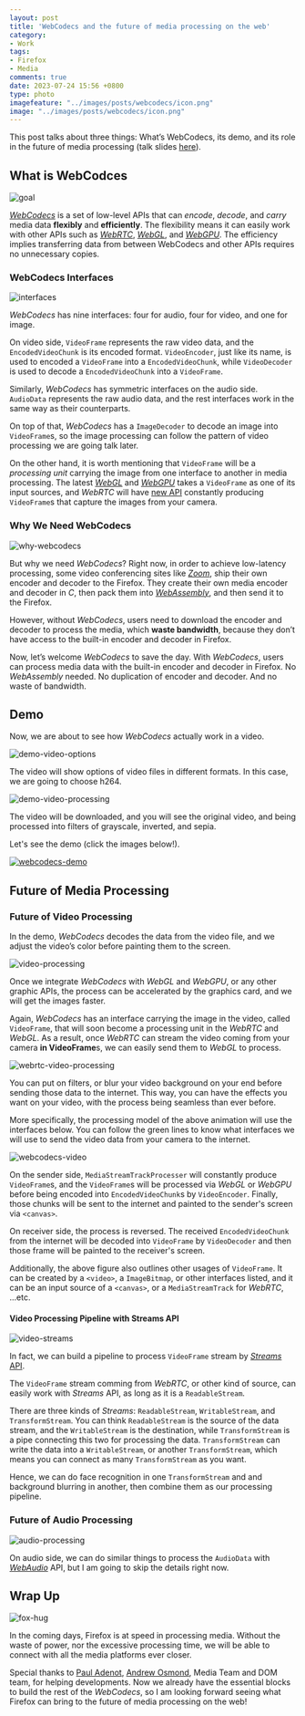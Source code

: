 ```yaml
---
layout: post
title: 'WebCodecs and the future of media processing on the web'
category:
- Work
tags:
- Firefox
- Media
comments: true
date: 2023-07-24 15:56 +0800
type: photo
imagefeature: "../images/posts/webcodecs/icon.png"
image: "../images/posts/webcodecs/icon.png"
---
```


This post talks about three things: What’s WebCodecs, its demo, and its role in the future of media processing (talk slides [here][slides]).

<!--read more-->

## What is WebCodces

![goal][goal]

[*WebCodecs*][webcodecs-api] is a set of low-level APIs that can *encode*, *decode*, and *carry* media data **flexibly** and **efficiently**. The flexibility means it can easily work with other APIs such as [*WebRTC*][webrtc-api], [*WebGL*][webgl-api], and [*WebGPU*][webgpu-api]. The efficiency implies transferring data from between WebCodecs and other APIs requires no unnecessary copies.

### WebCodecs Interfaces

![interfaces][interfaces]

*WebCodecs* has nine interfaces: four for audio, four for video, and one for image.

On video side, `VideoFrame` represents the raw video data, and the `EncodedVideoChunk` is its encoded format. `VideoEncoder`, just like its name, is used to encoded a `VideoFrame` into a `EncodedVideoChunk`, while `VideoDecoder` is used to decode a `EncodedVideoChunk` into a `VideoFrame`.

Similarly, *WebCodecs* has symmetric interfaces on the audio side. `AudioData` represents the raw audio data, and the rest interfaces work in the same way as their counterparts.

On top of that, *WebCodecs* has a `ImageDecoder` to decode an image into `VideoFrame`s, so the image processing can follow the pattern of video processing we are going talk later.

On the other hand, it is worth mentioning that `VideoFrame` will be a *processing unit* carrying the image from one interface to another in media processing. The latest [*WebGL*][videoframe-in-webgl] and [*WebGPU*][videoframe-in-webgpu] takes a `VideoFrame` as one of its input sources, and *WebRTC* will have [new API]([insertable-streams]) constantly producing `VideoFrame`s that capture the images from your camera.

### Why We Need WebCodecs

![why-webcodecs][why-webcodecs]

But why we need *WebCodecs*? Right now, in order to achieve low-latency processing, some video conferencing sites like [*Zoom*][zoom-hack], ship their own encoder and decoder to the Firefox. They create their own media encoder and decoder in *C*, then pack them into [*WebAssembly*][wasm], and then send it to the Firefox.

However, without *WebCodecs*, users need to download the encoder and decoder to process the media, which **waste bandwidth**, because they don’t have access to the built-in encoder and decoder in Firefox.

Now, let’s welcome *WebCodecs* to save the day. With *WebCodecs*, users can process media data with the built-in encoder and decoder in Firefox. No *WebAssembly* needed. No duplication of encoder and decoder. And no waste of bandwidth.

## Demo

Now, we are about to see how *WebCodecs* actually work in a video.

![demo-video-options][demo-video-options]

The video will show options of video files in different formats. In this case, we are going to choose h264.

![demo-video-processing][demo-video-processing]

The video will be downloaded, and you will see the original video, and being processed into filters of grayscale, inverted, and sepia.

Let's see the demo (click the images below!).

[![webcodecs-demo](https://img.youtube.com/vi/TMUfP9jXKjc/0.jpg)](https://youtu.be/TMUfP9jXKjc)

## Future of Media Processing

### Future of Video Processing

In the demo, *WebCodecs* decodes the data from the video file, and we adjust the video’s color before painting them to the screen.

![video-processing][video-processing]

Once we integrate *WebCodecs* with *WebGL* and *WebGPU*, or any other graphic APIs, the process can be accelerated by the graphics card, and we will get the images faster.

Again, *WebCodecs* has an interface carrying the image in the video, called `VideoFrame`, that will soon become a processing unit in the *WebRTC* and *WebGL*. As a result, once *WebRTC* can stream the video coming from your camera **in VideoFrame**s, we can easily send them to *WebGL* to process.

![webrtc-video-processing][webrtc-video-processing]

You can put on filters, or blur your video background on your end before sending those data to the internet.
This way, you can have the effects you want on your video, with the process being seamless than ever before.

More specifically, the processing model of the above animation will use the interfaces below. You can follow the green lines to know what interfaces we will use to send the video data from your camera to the internet.

![webcodecs-video][webcodecs-video]

On the sender side, `MediaStreamTrackProcesser` will constantly produce `VideoFrame`s, and the `VideoFrame`s will be processed via *WebGL* or *WebGPU* before being encoded into `EncodedVideoChunk`s by `VideoEncoder`. Finally, those chunks will be sent to the internet and painted to the sender's screen via `<canvas>`.

On receiver side, the process is reversed. The received `EncodedVideoChunk` from the internet will be decoded into `VideoFrame` by `VideoDecoder` and then those frame will be painted to the receiver's screen.

Additionally, the above figure also outlines other usages of `VideoFrame`. It can be created by a `<video>`, a `ImageBitmap`, or other interfaces listed, and it can be an input source of a `<canvas>`, or a `MediaStreamTrack` for *WebRTC*, ...etc.
#### Video Processing Pipeline with Streams API

![video-streams][video-streams]

In fact, we can build a pipeline to process `VideoFrame` stream by [*Streams* API][streams-api].

The `VideoFrame` stream comming from *WebRTC*, or other kind of source, can easily work with *Streams* API, as long as it is a `ReadableStream`.

There are three kinds of *Streams*: `ReadableStream`, `WritableStream`, and `TransformStream`. You can think `ReadableStream` is the source of the data stream, and the `WritableStream` is the destination, while `TransformStream` is a pipe connecting this two for processing the data. `TransformStream` can write the data into a `WritableStream`, or another `TransformStream`, which means you can connect as many `TransformStream` as you want.

Hence, we can do face recognition in one `TransformStream` and
and background blurring in another, then combine them as our processing pipeline.

### Future of Audio Processing

![audio-processing][audio-processing]

On audio side, we can do similar things to process the `AudioData` with [*WebAudio*][webaudio-api] API, but I am going to skip the details right now.

## Wrap Up

![fox-hug][fox-hug]

In the coming days, Firefox is at speed in processing media. Without the waste of power, nor the excessive processing time, we will be able to connect with all the media platforms ever closer.

Special thanks to [Paul Adenot](https://github.com/padenot), [Andrew Osmond](https://github.com/aosmond), Media Team and DOM team, for helping developments. Now we already have the essential blocks to build the rest of the *WebCodecs*, so I am looking forward seeing what Firefox can bring to the future of media processing on the web!

[webcodecs-api]: https://developer.mozilla.org/en-US/docs/Web/API/WebCodecs_API
[webrtc-api]: https://developer.mozilla.org/en-US/docs/Web/API/WebRTC_API
[webgl-api]: https://developer.mozilla.org/en-US/docs/Web/API/WebGL_API
[webgpu-api]: https://developer.mozilla.org/en-US/docs/Web/API/WebGPU_API
[goal]: ../images/posts/webcodecs/webcodecs-goal.png "WebCodecs Goal"
[interfaces]: ../images/posts/webcodecs/interfaces.png "WebCodecs Interfaces"
[videoframe-in-webgl]: https://registry.khronos.org/webgl/specs/latest/1.0/#5.14 "VideoFrame in WebGL"
[videoframe-in-webgpu]: https://gpuweb.github.io/gpuweb/#external-texture-creation "VideoFrame in WebGPU"
[insertable-streams]: https://github.com/w3c/mediacapture-transform "Insertable Streams of Media"
[why-webcodecs]: ../images/posts/webcodecs/why-webcodecs.gif "Why WebCodecs"
[zoom-hack]: https://webrtchacks.com/zoom-avoids-using-webrtc/
[wasm]: https://developer.mozilla.org/en-US/docs/WebAssembly
[demo-video-options]: ../images/posts/webcodecs/webcodecs-video-options.png "Video Options in demo"
[demo-video-processing]: ../images/posts/webcodecs/webcodecs-processing-and-stat.png "Video Processings in demo"
[video-processing]: ../images/posts/webcodecs/webcodecs-video-processing.gif "Future of Video Processing"
[webrtc-video-processing]: ../images/posts/webcodecs/webrtc-webcodecs.gif "Future of Video Processing"
[webcodecs-video]: ../images/posts/webcodecs/webcodecs-video.png "Future of Video Processing Interfaces"
[video-streams]: ../images/posts/webcodecs/streams-api.png "Video Processing Pipeline with Streams API"
[streams-api]: https://developer.mozilla.org/en-US/docs/Web/API/Streams_API
[audio-processing]: ../images/posts/webcodecs/webcodecs-audio.png "Future of Audio Processing"
[webaudio-api]: https://developer.mozilla.org/en-US/docs/Web/API/Web_Audio_API
[fox-hug]: ../images/posts/webcodecs/fox-hug-media-platforms.png
[fx-webcodecs-July-25-2023]: https://github.com/mozilla/gecko-dev/tree/28f4536791dc9f145984ec9004102982ee6cc905/dom/media/webcodecs

[slides]: https://docs.google.com/presentation/d/1UNYg2RWDBNeazOUgoUJTes7VhYnEcG4wUDLoQOwIpC0/edit?usp=sharing